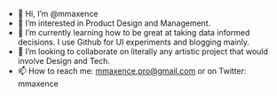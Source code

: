 - 👋 Hi, I’m @mmaxence
- 👀 I’m interested in Product Design and Management.
- 🌱 I’m currently learning how to be great at taking data informed decisions. I use Github for UI experiments and blogging mainly.
- 💞️ I’m looking to collaborate on literally any artistic project that would involve Design and Tech.
- 📫 How to reach me: mmaxence.pro@gmail.com or on Twitter: mmaxence

<!---
mmaxence/mmaxence is a ✨ special ✨ repository because its `README.md` (this file) appears on your GitHub profile.
You can click the Preview link to take a look at your changes.
--->
